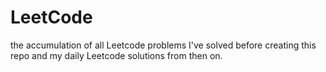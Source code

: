 # LeetCode
the accumulation of all Leetcode problems I've solved before creating this repo and my daily Leetcode solutions from then on.
